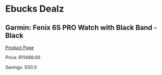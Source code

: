 
# Ebucks Dealz
## Garmin: Fenix 6S PRO Watch with Black Band - Black
[Product Page](https://www.ebucks.com/web/shop/productSelected.do?prodId=646541572&catId=872270976)

Price: R11499.00

Savings: 500.0


	